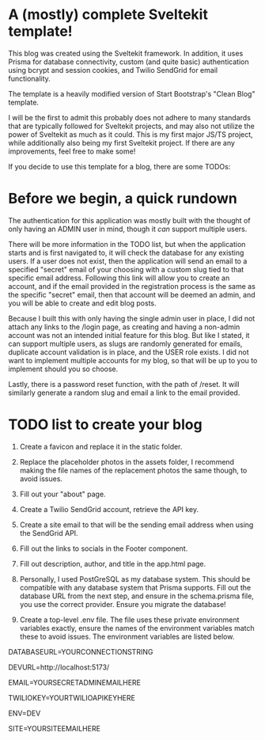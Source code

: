 # A (mostly) complete Sveltekit template!

This blog was created using the Sveltekit framework. In addition, it uses Prisma for database connectivity, custom (and quite basic) authentication using bcrypt and session cookies, and Twilio SendGrid for email functionality.

The template is a heavily modified version of Start Bootstrap's "Clean Blog" template.

I will be the first to admit this probably does not adhere to many standards that are typically followed for Sveltekit projects, and may also not utilize the power of Sveltekit as much as it could. This is my first major JS/TS project, while additionally also being my first Sveltekit project. If there are any improvements, feel free to make some!

If you decide to use this template for a blog, there are some TODOs:

# Before we begin, a quick rundown

The authentication for this application was mostly built with the thought of only having an ADMIN user in mind, though it _can_ support multiple users.

There will be more information in the TODO list, but when the application starts and is first navigated to, it will check the database for any existing users. If a user does not exist, then the application will send an email to a specified "secret" email of your choosing with a custom slug tied to that specific email address. Following this link will allow you to create an account, and if the email provided in the registration process is the same as the specific "secret" email, then that account will be deemed an admin, and you will be able to create and edit blog posts.

Because I built this with only having the single admin user in place, I did not attach any links to the /login page, as creating and having a non-admin account was not an intended initial feature for this blog. But like I stated, it can support multiple users, as slugs are randomly generated for emails, duplicate account validation is in place, and the USER role exists. I did not want to implement multiple accounts for my blog, so that will be up to you to implement should you so choose.

Lastly, there is a password reset function, with the path of /reset. It will similarly generate a random slug and email a link to the email provided.

# TODO list to create your blog

1. Create a favicon and replace it in the static folder.

2. Replace the placeholder photos in the assets folder, I recommend making the file names of the replacement photos the same though, to avoid issues.

3. Fill out your "about" page.

4. Create a Twilio SendGrid account, retrieve the API key.

5. Create a site email to that will be the sending email address when using the SendGrid API.

6. Fill out the links to socials in the Footer component.

7. Fill out description, author, and title in the app.html page.

8. Personally, I used PostGreSQL as my database system. This should be compatible
   with any database system that Prisma supports. Fill out the database URL from the next
   step, and ensure in the schema.prisma file, you use the correct provider.
   Ensure you migrate the database!

9. Create a top-level .env file. The file uses these private environment variables exactly, ensure the names of the environment variables match these to avoid issues. The environment variables are listed below.

DATABASEURL=YOURCONNECTIONSTRING

DEVURL=http://localhost:5173/

EMAIL=YOURSECRETADMINEMAILHERE

TWILIOKEY=YOURTWILIOAPIKEYHERE

ENV=DEV

SITE=YOURSITEEMAILHERE

